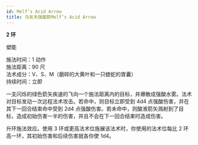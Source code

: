 ```yaml
---
id: Melf’s Acid Arrow
title: 马友夫强酸箭Melf’s Acid Arrow
---
```


**2 环**

塑能

施法时间：1 动作  
施法距离：90 尺  
法术成分：V、S、M（磨碎的大黄叶和一只蝰蛇的胃囊）  
持续时间：立即

一支闪烁的绿色箭矢疾速的飞向一个施法距离内的目标，并爆散成强酸水雾。法术对目标发动一次远程法术攻击。若命中，则目标立即受到 4d4 点强酸伤害，并在其下一回合结束命中受到 2d4 点强酸伤害。若未命中，则酸液箭矢溅射到了目标，造成初始伤害一半的伤害，并且不会在下一回合结束时造成伤害。

升环施法效应。使用 3 环或更高法术位施展该法术时，你使用的法术位每比 2 环高一环，其初始伤害和后续伤害就各你使 1d4。
